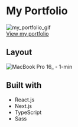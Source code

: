 # My Portfolio

![my_portfolio_gif](https://user-images.githubusercontent.com/69213541/149286175-8cc0da1a-3c8e-4b08-8094-4bd871a37322.gif)<br/>
[View my portfolio](https://miyabitanimichi.com)

## Layout

![MacBook Pro 16_ - 1-min](https://user-images.githubusercontent.com/69213541/148224277-7e825faf-b247-4bbc-b669-1457a2a9eb8c.png)

## Built with
- React.js
- Next.js
- TypeScript
- Sass
